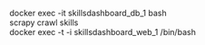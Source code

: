 docker exec -it skillsdashboard_db_1 bash  
scrapy crawl skills  
docker exec -t -i skillsdashboard_web_1 /bin/bash  
